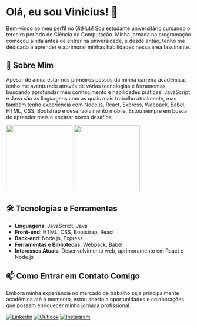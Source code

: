 # Olá, eu sou Vinicius! 👋

Bem-vindo ao meu perfil no GitHub! Sou estudante universitário cursando o terceiro período de Ciência da Computação. Minha jornada na programação começou ainda antes de entrar na universidade, e desde então, tenho me dedicado a aprender e aprimorar minhas habilidades nessa área fascinante.

## 🚀 Sobre Mim
Apesar de ainda estar nos primeiros passos da minha carreira acadêmica, tenho me aventurado através de várias tecnologias e ferramentas, buscando aprofundar meu conhecimento e habilidades práticas. JavaScript e Java são as linguagens com as quais mais trabalho atualmente, mas também tenho experiência com Node.js, React, Express, Webpack, Babel, HTML, CSS, Bootstrap e desenvolvimento mobile. Estou sempre em busca de aprender mais e encarar novos desafios.

<div>
  <img height="180em" src="https://github-readme-stats.vercel.app/api?username=viniAndr&show_icons=true&theme=radical"/>
  <img height="180em" src="https://github-readme-stats.vercel.app/api/top-langs/?username=viniAndr&layout=compact&theme=radical"/>
</div>

## 🛠 Tecnologias e Ferramentas
- **Linguagens**: JavaScript, Java
- **Front-end**: HTML, CSS, Bootstrap, React
- **Back-end**: Node.js, Express
- **Ferramentas e Bibliotecas**: Webpack, Babel
- **Interesses Atuais**: Desenvolvimento web, aprimoramento em React e Node.js

## 📫 Como Entrar em Contato Comigo
Embora minha experiência no mercado de trabalho seja principalmente acadêmica até o momento, estou aberto a oportunidades e colaborações que possam enriquecer minha jornada profissional.

[![Linkedin](https://img.shields.io/badge/LinkedIn-0077B5?style=for-the-badge&logo=linkedin&logoColor=white)](https://www.linkedin.com/in/vinicius-andr/)
[![Outlook](https://img.shields.io/badge/Microsoft_Outlook-0078D4?style=for-the-badge&logo=microsoft-outlook&logoColor=white)](https://outlook.live.com/mail/0/)
[![Instagram](https://img.shields.io/badge/Instagram-E4405F?style=for-the-badge&logo=instagram&logoColor=white)](https://www.instagram.com/vinicius_andr23)
